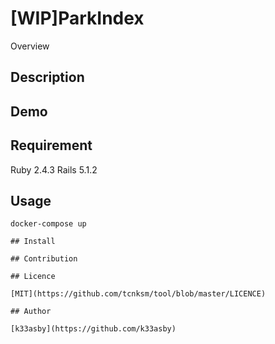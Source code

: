 [WIP]ParkIndex
====

Overview

## Description

## Demo

## Requirement
Ruby 2.4.3
Rails 5.1.2

## Usage
```sh:
docker-compose up

## Install

## Contribution

## Licence

[MIT](https://github.com/tcnksm/tool/blob/master/LICENCE)

## Author

[k33asby](https://github.com/k33asby)
